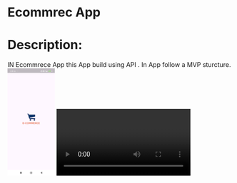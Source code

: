 <h1>Ecommrec App</h1>
<P>
<h1>
  Description:
</h1>
  IN Ecommrece App this App build using API . In App follow a  MVP sturcture.
  <img src="https://github.com/harshdusane2103/Adv_Mid_Eaxm/blob/master/Sp.png"width=21%,heigth=35%>
  <video src="https://github.com/user-attachments/assets/35df90b9-4719-4b95-9d33-531a078ba5b0
">
</P>





